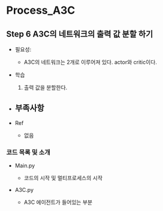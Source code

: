 # Process_A3C
## Step 6 A3C의 네트워크의 출력 값 분할 하기

- 필요성:
    - A3C의 네트워크는 2개로 이루어져 있다. actor와 critic이다.

- 학습
    1. 출력 값을 분할한다. 

- 부족사항
    - 
    
- Ref
    - 없음
   
### 코드 목록 및 소개
- Main.py
    - 코드의 시작 및 멀티프로세스의 시작
    
- A3C.py
    - A3C 에이전트가 들어있는 부분
